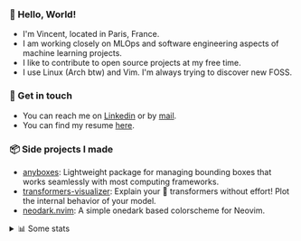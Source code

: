 ### 👋 Hello, World!

- I'm Vincent, located in Paris, France.
- I am working closely on MLOps and software engineering aspects of machine learning projects.
- I like to contribute to open source projects at my free time.
- I use Linux (Arch btw) and Vim. I'm always trying to discover new FOSS.

### 🔗 Get in touch

- You can reach me on [Linkedin](https://www.linkedin.com/in/vincent-duchauffour-3a9641155/) or by [mail](mailto:vincent.duchauffour@proton.me).
- You can find my resume [here](https://raw.githubusercontent.com/VDuchauffour/resume/main/resume.pdf).

### 📦 Side projects I made

- [anyboxes](https://github.com/VDuchauffour/anyboxes): Lightweight package for managing bounding boxes that works seamlessly with most computing frameworks.
- [transformers-visualizer](https://github.com/VDuchauffour/transformers-visualizer): Explain your 🤗 transformers without effort! Plot the internal behavior of your model. 
- [neodark.nvim](https://github.com/VDuchauffour/neodark.nvim): A simple onedark based colorscheme for Neovim.

<details><summary>📊 Some stats</summary>  
  
<p align="center">
  <img alt="VDuchauffour's github stats" src="https://github-readme-stats.vercel.app/api?username=VDuchauffour&include_all_commits=true&show_icons=true&theme=react"/>
  <br />
  <img alt="VDuchauffour's streak stats" src="https://streak-stats.demolab.com?user=VDuchauffour&theme=react"/>
  <br />
  <img alt="VDuchauffour's language stats" src="https://github-readme-stats.vercel.app/api/top-langs/?username=VDuchauffour&count_private=true&include_all_commits=true&show_icons=true&layout=compact&theme=react"/>
  <!--   <br />
  <img alt="VDuchauffour's Wakatime stats" src="https://github-readme-stats.vercel.app/api/wakatime?username=VDuchauffour&theme=react"/> -->
</p>

#### 🧭 Wakatime stats
<!--START_SECTION:waka-->
![Code Time](http://img.shields.io/badge/Code%20Time-975%20hrs%205%20mins-blue)

![Lines of code](https://img.shields.io/badge/From%20Hello%20World%20I%27ve%20Written-1.3%20million%20lines%20of%20code-blue)

**🐱 My GitHub Data** 

> 📦 978.5 kB Used in GitHub's Storage 
 > 
> 🏆 1,700 Contributions in the Year 2023
 > 
> 🚫 Not Opted to Hire
 > 
> 📜 9 Public Repositories 
 > 
> 🔑 2 Private Repositories 
 > 
**I'm a Night 🦉** 

```text
🌞 Morning                34 commits          █░░░░░░░░░░░░░░░░░░░░░░░░   05.76 % 
🌆 Daytime                192 commits         ████████░░░░░░░░░░░░░░░░░   32.54 % 
🌃 Evening                238 commits         ██████████░░░░░░░░░░░░░░░   40.34 % 
🌙 Night                  126 commits         █████░░░░░░░░░░░░░░░░░░░░   21.36 % 
```
📅 **I'm Most Productive on Wednesday** 

```text
Monday                   106 commits         ████░░░░░░░░░░░░░░░░░░░░░   17.97 % 
Tuesday                  51 commits          ██░░░░░░░░░░░░░░░░░░░░░░░   08.64 % 
Wednesday                149 commits         ██████░░░░░░░░░░░░░░░░░░░   25.25 % 
Thursday                 109 commits         █████░░░░░░░░░░░░░░░░░░░░   18.47 % 
Friday                   60 commits          ███░░░░░░░░░░░░░░░░░░░░░░   10.17 % 
Saturday                 31 commits          █░░░░░░░░░░░░░░░░░░░░░░░░   05.25 % 
Sunday                   84 commits          ████░░░░░░░░░░░░░░░░░░░░░   14.24 % 
```


📊 **This Week I Spent My Time On** 

```text
💬 Programming Languages: 
Python                   38 hrs 15 mins      ███████████████████████░░   93.90 % 
INI                      48 mins             ░░░░░░░░░░░░░░░░░░░░░░░░░   01.98 % 
TOML                     37 mins             ░░░░░░░░░░░░░░░░░░░░░░░░░   01.55 % 
YAML                     21 mins             ░░░░░░░░░░░░░░░░░░░░░░░░░   00.87 % 
Makefile                 7 mins              ░░░░░░░░░░░░░░░░░░░░░░░░░   00.31 % 
```


 Last Updated on 21/09/2023 00:33:55 UTC
<!--END_SECTION:waka-->
</details>
